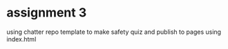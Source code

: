 # assignment 3

using chatter repo template to make safety quiz and publish to pages using index.html
